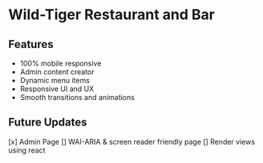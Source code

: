 # Wild-Tiger Restaurant and Bar

## Features
 - 100% mobile responsive
 - Admin content creator
 - Dynamic menu items
 - Responsive UI and UX
 - Smooth transitions and animations
## Future Updates
 [x] Admin Page
 [] WAI-ARIA & screen reader friendly page
 [] Render views using react
 
 
